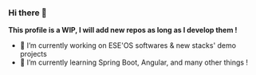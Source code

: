 ### Hi there 👋

**This profile is a WIP, I will add new repos as long as I develop them !**

- 🔭 I’m currently working on ESE'OS softwares & new stacks' demo projects
- 🌱 I’m currently learning Spring Boot, Angular, and many other things !
<!--
**Zerak630/Zerak630** is a ✨ _special_ ✨ repository because its `README.md` (this file) appears on your GitHub profile.

Here are some ideas to get you started:


- 👯 I’m looking to collaborate on ...
- 🤔 I’m looking for help with ...
- 💬 Ask me about ...
- 📫 How to reach me: ...
- 😄 Pronouns: ...
- ⚡ Fun fact: ...
-->
